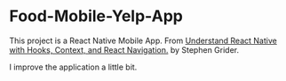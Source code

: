 # Food-Mobile-Yelp-App
 
This project is a React Native Mobile App. From [Understand React Native with Hooks, Context, and React Navigation.](https://www.udemy.com/course/the-complete-react-native-and-redux-course/) by Stephen Grider.

I improve the application a little bit.